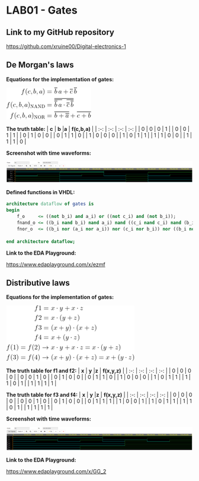 # LAB01 - Gates

## Link to my GitHub repository

https://github.com/xruine00/Digital-electronics-1

## De Morgan's laws

**Equations for the implementation of gates:**

![Logic functions](Images/DMequations.png)

**The truth table:**
| **c** | **b** |**a** | **f(c,b,a)** |
| :-: | :-: | :-: | :-: |
| 0 | 0 | 0 | 1 |
| 0 | 0 | 1 | 1 |
| 0 | 1 | 0 | 0 |
| 0 | 1 | 1 | 0 |
| 1 | 0 | 0 | 0 |
| 1 | 0 | 1 | 1 |
| 1 | 1 | 0 | 0 |
| 1 | 1 | 1 | 0 |

**Screenshot with time waveforms:**

![Time waveforms](Images/DMtime_waveforms.PNG)

**Defined functions in VHDL:**
```vhdl
architecture dataflow of gates is
begin
    f_o     <= ((not b_i) and a_i) or ((not c_i) and (not b_i));
    fnand_o <= ((b_i nand b_i) nand a_i) nand ((c_i nand c_i) nand (b_i nand b_i));
    fnor_o  <= ((b_i nor (a_i nor a_i)) nor (c_i nor b_i)) nor ((b_i nor (a_i nor a_i)) nor (c_i nor b_i));

end architecture dataflow;
```

**Link to the EDA Playground:**

https://www.edaplayground.com/x/ezmf

## Distributive laws

**Equations for the implementation of gates:**

![Logic functions](Images/DLequations.png)

**The truth table for f1 and f2:**
| **x** | **y** |**z** | **f(x,y,z)** |
| :-: | :-: | :-: | :-: |
| 0 | 0 | 0 | 0 |
| 0 | 0 | 1 | 0 |
| 0 | 1 | 0 | 0 |
| 0 | 1 | 1 | 0 |
| 1 | 0 | 0 | 0 |
| 1 | 0 | 1 | 1 |
| 1 | 1 | 0 | 1 |
| 1 | 1 | 1 | 1 |

**The truth table for f3 and f4:**
| **x** | **y** |**z** | **f(x,y,z)** |
| :-: | :-: | :-: | :-: |
| 0 | 0 | 0 | 0 |
| 0 | 0 | 1 | 0 |
| 0 | 1 | 0 | 0 |
| 0 | 1 | 1 | 1 |
| 1 | 0 | 0 | 1 |
| 1 | 0 | 1 | 1 |
| 1 | 1 | 0 | 1 |
| 1 | 1 | 1 | 1 |

**Screenshot with time waveforms:**

![Time waveforms](Images/DLtime_waveforms.PNG)

**Link to the EDA Playground:**

https://www.edaplayground.com/x/GG_2
